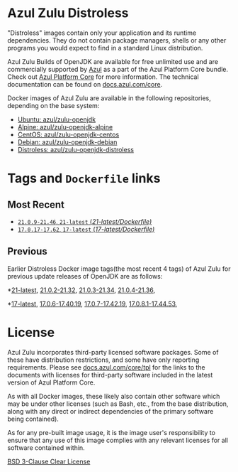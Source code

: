 Azul Zulu Distroless
====================

"Distroless" images contain only your application and its runtime dependencies. They do not contain package managers,
shells or any other programs you would expect to find in a standard Linux distribution.

Azul Zulu Builds of OpenJDK are available for free unlimited use and are commercially supported by [Azul][1] as a part of the Azul Platform Core bundle.
Check out [Azul Platform Core][2] for more information. The technical documentation can be found on [docs.azul.com/core][3].

Docker images of Azul Zulu are available in the following repositories, depending on the base system:

  * [Ubuntu: azul/zulu-openjdk][4]
  * [Alpine: azul/zulu-openjdk-alpine][5]
  * [CentOS: azul/zulu-openjdk-centos][6]
  * [Debian: azul/zulu-openjdk-debian][7]
  * [Distroless: azul/zulu-openjdk-distroless][8]

Tags and `Dockerfile` links
===========================

Most Recent
-----------


  * [`21.0.9-21.46`, `21-latest` (*21-latest/Dockerfile)*][11]
  * [`17.0.17-17.62`, `17-latest` (*17-latest/Dockerfile)*][20]

Previous
--------

Earlier Distroless Docker image tags(the most recent 4 tags) of Azul Zulu for previous update releases of OpenJDK are as follows:


  *[21-latest][11],
  [21.0.2-21.32][12],
  [21.0.3-21.34][13],
  [21.0.4-21.36][14],
  
  
  
  
  
  
  *[17-latest][20],
  [17.0.6-17.40.19][21],
  [17.0.7-17.42.19][22],
  [17.0.8.1-17.44.53][23],
  
  
  
  
  
  
  
  
  
  
  
  License
=======

Azul Zulu incorporates third-party licensed software packages. Some of these have distribution restrictions, and some have only reporting requirements. Please see [docs.azul.com/core/tpl][9] for the links to the documents with licenses for third-party software included in the latest version of Azul Platform Core.

As with all Docker images, these likely also contain other software which may be under other licenses (such as Bash, etc., from the base distribution, along with any direct or indirect dependencies of the primary software being contained).

As for any pre-built image usage, it is the image user's responsibility to ensure that any use of this image complies with any relevant licenses for all software contained within.

[BSD 3-Clause Clear License][10]


  [1]: https://www.azul.com/
  [2]: https://www.azul.com/products/core/
  [3]: https://docs.azul.com/core/
  [4]: https://hub.docker.com/r/azul/zulu-openjdk
  [5]: https://hub.docker.com/r/azul/zulu-openjdk-alpine
  [6]: https://hub.docker.com/r/azul/zulu-openjdk-centos
  [7]: https://hub.docker.com/r/azul/zulu-openjdk-debian
  [8]: https://hub.docker.com/r/azul/zulu-openjdk-distroless
  [9]: https://docs.azul.com/core/tpl
  [10]: https://github.com/zulu-openjdk/zulu-openjdk/blob/master/LICENSE.txt


  [11]: https://github.com/zulu-openjdk/zulu-openjdk/blob/master/distroless/21-latest/Dockerfile
  [12]: https://github.com/zulu-openjdk/zulu-openjdk/blob/master/distroless/21.0.2-21.32/Dockerfile
  [13]: https://github.com/zulu-openjdk/zulu-openjdk/blob/master/distroless/21.0.3-21.34/Dockerfile
  [14]: https://github.com/zulu-openjdk/zulu-openjdk/blob/master/distroless/21.0.4-21.36/Dockerfile
  
  
  
  
  
  
  [20]: https://github.com/zulu-openjdk/zulu-openjdk/blob/master/distroless/17-latest/Dockerfile
  [21]: https://github.com/zulu-openjdk/zulu-openjdk/blob/master/distroless/17.0.6-17.40.19/Dockerfile
  [22]: https://github.com/zulu-openjdk/zulu-openjdk/blob/master/distroless/17.0.7-17.42.19/Dockerfile
  [23]: https://github.com/zulu-openjdk/zulu-openjdk/blob/master/distroless/17.0.8.1-17.44.53/Dockerfile
  
  
  
  
  
  
  
  
  
  
  
  